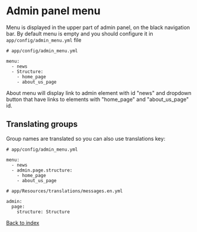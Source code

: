 # Admin panel menu

Menu is displayed in the upper part of admin panel, on the black navigation bar.
By default menu is empty and you should configure it in ``app/config/admin_menu.yml`` file

```
# app/config/admin_menu.yml

menu:
  - news
  - Structure:
    - home_page
    - about_us_page
```

About menu will display link to admin element with id "news" and dropdown button that
have links to elements with "home_page" and "about_us_page" id.

## Translating groups

Group names are translated so you can also use translations key:

```
# app/config/admin_menu.yml

menu:
  - news
  - admin.page.structure:
    - home_page
    - about_us_page
```

```
# app/Resources/translations/messages.en.yml

admin:
  page:
    structure: Structure
```

[Back to index](index.md)
